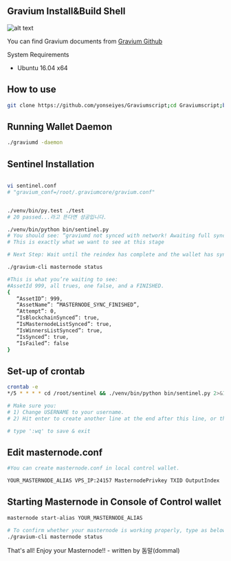 ## Gravium Install&Build Shell

![alt text](https://media.discordapp.net/attachments/437326359165927433/444823943866482699/Logo_DarkBG.png)

You can find Gravium documents from [Gravium Github](https://github.com/Gravium/gravium)

System Requirements

 * Ubuntu 16.04 x64


## How to use

```sh
git clone https://github.com/yonseiyes/Graviumscript;cd Graviumscript;bash masternode.sh

```

## Running Wallet Daemon
```sh
./graviumd -daemon

```
## Sentinel Installation
```sh

vi sentinel.conf
# "gravium_conf=/root/.graviumcore/gravium.conf"


./venv/bin/py.test ./test
# 20 passed...라고 뜬다면 성공입니다.

./venv/bin/python bin/sentinel.py
# You should see: “graviumd not synced with network! Awaiting full sync before running Sentinel.”
# This is exactly what we want to see at this stage

# Next Step: Wait until the reindex has complete and the wallet has sync’d

./gravium-cli masternode status

#This is what you’re waiting to see:
#AssetId 999, all trues, one false, and a FINISHED. 
{
   “AssetID”: 999,
   “AssetName”: “MASTERNODE_SYNC_FINISHED”,
   “Attempt”: 0,
   “IsBlockchainSynced”: true,
   “IsMasternodeListSynced”: true,
   “IsWinnersListSynced”: true,
   “IsSynced”: true,
   “IsFailed”: false
}
```
## Set-up of crontab
```sh
crontab -e
*/5 * * * * cd /root/sentinel && ./venv/bin/python bin/sentinel.py 2>&1 >> sentinel-cron.log

# Make sure you:
# 1) Change USERNAME to your username.
# 2) Hit enter to create another line at the end after this line, or the file will not work.

# type ':wq' to save & exit
```
## Edit masternode.conf
```sh
#You can create masternode.conf in local control wallet. 

YOUR_MASTERNODE_ALIAS VPS_IP:24157 MasternodePrivkey TXID OutputIndex
```
## Starting Masternode in Console of Control wallet
```sh
masternode start-alias YOUR_MASTERNODE_ALIAS

# To confirm whether your masternode is working properly, type as below in VPS 
./gravium-cli masternode status
```

That's all! Enjoy your Masternode!! - written by 돔말(dommal)
